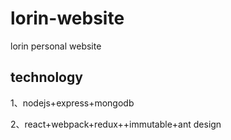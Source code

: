# lorin-website
lorin personal website
## technology

  1、nodejs+express+mongodb

  2、react+webpack+redux++immutable+ant design
